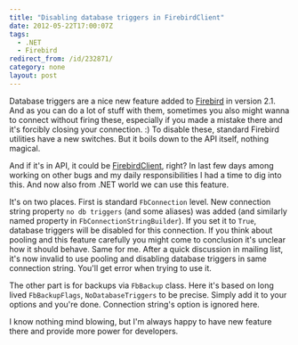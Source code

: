 ```yaml
---
title: "Disabling database triggers in FirebirdClient"
date: 2012-05-22T17:00:07Z
tags:
  - .NET
  - Firebird
redirect_from: /id/232871/
category: none
layout: post
---
```

Database triggers are a nice new feature added to [Firebird][1] in version 2.1. And as you can do a lot of stuff with them, sometimes you also might wanna to connect without firing these, especially if you made a mistake there and it's forcibly closing your connection. :) To disable these, standard Firebird utilities have a new switches. But it boils down to the API itself, nothing magical. 

And if it's in API, it could be [FirebirdClient][2], right? In last few days among working on other bugs and my daily responsibilities I had a time to dig into this. And now also from .NET world we can use this feature.

It's on two places. First is standard `FbConnection` level. New connection string property `no db triggers` (and some aliases) was added (and similarly named property in `FbConnectionStringBuilder`). If you set it to `True`, database triggers will be disabled for this connection. If you think about pooling and this feature carefully you might come to conclusion it's unclear how it should behave. Same for me. After a quick discussion in mailing list, it's now invalid to use pooling and disabling database triggers in same connection string. You'll get error when trying to use it.

The other part is for backups via `FbBackup` class. Here it's based on long lived `FbBackupFlags`, `NoDatabaseTriggers` to be precise. Simply add it to your options and you're done. Connection string's option is ignored here.

I know nothing mind blowing, but I'm always happy to have new feature there and provide more power for developers.

[1]: http://www.firebirdsql.org
[2]: http://www.firebirdsql.org/en/net-provider/
